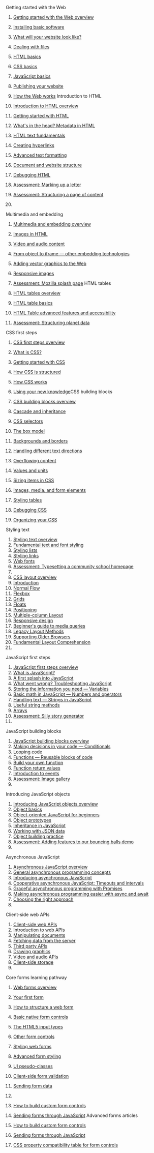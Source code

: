 Getting started with the Web

1.  [Getting started with the Web overview](https://developer.mozilla.org/en-US/docs/Learn/Getting_started_with_the_web)
2.  [Installing basic software](https://developer.mozilla.org/en-US/docs/Learn/Getting_started_with_the_web/Installing_basic_software)
3.  [What will your website look like?](https://developer.mozilla.org/en-US/docs/Learn/Getting_started_with_the_web/What_will_your_website_look_like)
4.  [Dealing with files](https://developer.mozilla.org/en-US/docs/Learn/Getting_started_with_the_web/Dealing_with_files)
5.  [HTML basics](https://developer.mozilla.org/en-US/docs/Learn/Getting_started_with_the_web/HTML_basics)
6.  [CSS basics](https://developer.mozilla.org/en-US/docs/Learn/Getting_started_with_the_web/CSS_basics)
7.  [JavaScript basics](https://developer.mozilla.org/en-US/docs/Learn/Getting_started_with_the_web/JavaScript_basics)
8.  [Publishing your website](https://developer.mozilla.org/en-US/docs/Learn/Getting_started_with_the_web/Publishing_your_website)
9.  [How the Web works](https://developer.mozilla.org/en-US/docs/Learn/Getting_started_with_the_web/How_the_Web_works)
Introduction to HTML

1.  [Introduction to HTML overview](https://developer.mozilla.org/en-US/docs/Learn/HTML/Introduction_to_HTML)
2.  [Getting started with HTML](https://developer.mozilla.org/en-US/docs/Learn/HTML/Introduction_to_HTML/Getting_started)
3.  [What's in the head? Metadata in HTML](https://developer.mozilla.org/en-US/docs/Learn/HTML/Introduction_to_HTML/The_head_metadata_in_HTML)
4.  [HTML text fundamentals](https://developer.mozilla.org/en-US/docs/Learn/HTML/Introduction_to_HTML/HTML_text_fundamentals)
5.  [Creating hyperlinks](https://developer.mozilla.org/en-US/docs/Learn/HTML/Introduction_to_HTML/Creating_hyperlinks)
6.  [Advanced text formatting](https://developer.mozilla.org/en-US/docs/Learn/HTML/Introduction_to_HTML/Advanced_text_formatting)
7.  [Document and website structure](https://developer.mozilla.org/en-US/docs/Learn/HTML/Introduction_to_HTML/Document_and_website_structure)
8.  [Debugging HTML](https://developer.mozilla.org/en-US/docs/Learn/HTML/Introduction_to_HTML/Debugging_HTML)
9.  [Assessment: Marking up a letter](https://developer.mozilla.org/en-US/docs/Learn/HTML/Introduction_to_HTML/Marking_up_a_letter)
10.  [Assessment: Structuring a page of content](https://developer.mozilla.org/en-US/docs/Learn/HTML/Introduction_to_HTML/Structuring_a_page_of_content)
11.  

Multimedia and embedding

1.  [Multimedia and embedding overview](https://developer.mozilla.org/en-US/docs/Learn/HTML/Multimedia_and_embedding)
2.  [Images in HTML](https://developer.mozilla.org/en-US/docs/Learn/HTML/Multimedia_and_embedding/Images_in_HTML)
3.  [Video and audio content](https://developer.mozilla.org/en-US/docs/Learn/HTML/Multimedia_and_embedding/Video_and_audio_content)
4.  [From object to iframe — other embedding technologies](https://developer.mozilla.org/en-US/docs/Learn/HTML/Multimedia_and_embedding/Other_embedding_technologies)
5.  [Adding vector graphics to the Web](https://developer.mozilla.org/en-US/docs/Learn/HTML/Multimedia_and_embedding/Adding_vector_graphics_to_the_Web)
6.  [Responsive images](https://developer.mozilla.org/en-US/docs/Learn/HTML/Multimedia_and_embedding/Responsive_images)
7.  [Assessment: Mozilla splash page](https://developer.mozilla.org/en-US/docs/Learn/HTML/Multimedia_and_embedding/Mozilla_splash_page)
HTML tables

1.  [HTML tables overview](https://developer.mozilla.org/en-US/docs/Learn/HTML/Tables)
2.  [HTML table basics](https://developer.mozilla.org/en-US/docs/Learn/HTML/Tables/Basics)
3.  [HTML Table advanced features and accessibility](https://developer.mozilla.org/en-US/docs/Learn/HTML/Tables/Advanced)
4.  [Assessment: Structuring planet data](https://developer.mozilla.org/en-US/docs/Learn/HTML/Tables/Structuring_planet_data)
 
CSS first steps

1.  [CSS first steps overview](https://developer.mozilla.org/en-US/docs/Learn/CSS/First_steps)
2.  [What is CSS?](https://developer.mozilla.org/en-US/docs/Learn/CSS/First_steps/What_is_CSS)
3.  [Getting started with CSS](https://developer.mozilla.org/en-US/docs/Learn/CSS/First_steps/Getting_started)
4.  [How CSS is structured](https://developer.mozilla.org/en-US/docs/Learn/CSS/First_steps/How_CSS_is_structured)
5.  [How CSS works](https://developer.mozilla.org/en-US/docs/Learn/CSS/First_steps/How_CSS_works)
6.  [Using your new knowledge](https://developer.mozilla.org/en-US/docs/Learn/CSS/First_steps/Using_your_new_knowledge)CSS building blocks

7.  [CSS building blocks overview](https://developer.mozilla.org/en-US/docs/Learn/CSS/Building_blocks)
8.  [Cascade and inheritance](https://developer.mozilla.org/en-US/docs/Learn/CSS/Building_blocks/Cascade_and_inheritance)
9.  [CSS selectors](https://developer.mozilla.org/en-US/docs/Learn/CSS/Building_blocks/Selectors)
10. [The box model](https://developer.mozilla.org/en-US/docs/Learn/CSS/Building_blocks/The_box_model)
11. [Backgrounds and borders](https://developer.mozilla.org/en-US/docs/Learn/CSS/Building_blocks/Backgrounds_and_borders)
12. [Handling different text directions](https://developer.mozilla.org/en-US/docs/Learn/CSS/Building_blocks/Handling_different_text_directions)
13. [Overflowing content](https://developer.mozilla.org/en-US/docs/Learn/CSS/Building_blocks/Overflowing_content)
14. [Values and units](https://developer.mozilla.org/en-US/docs/Learn/CSS/Building_blocks/Values_and_units)
15. [Sizing items in CSS](https://developer.mozilla.org/en-US/docs/Learn/CSS/Building_blocks/Sizing_items_in_CSS)
16.  [Images, media, and form elements](https://developer.mozilla.org/en-US/docs/Learn/CSS/Building_blocks/Images_media_form_elements)
17.  [Styling tables](https://developer.mozilla.org/en-US/docs/Learn/CSS/Building_blocks/Styling_tables)
18.  [Debugging CSS](https://developer.mozilla.org/en-US/docs/Learn/CSS/Building_blocks/Debugging_CSS)
19.  [Organizing your CSS](https://developer.mozilla.org/en-US/docs/Learn/CSS/Building_blocks/Organizing)
 

Styling text

1.  [Styling text overview](https://developer.mozilla.org/en-US/docs/Learn/CSS/Styling_text)
2.  [Fundamental text and font styling](https://developer.mozilla.org/en-US/docs/Learn/CSS/Styling_text/Fundamentals)
3.  [Styling lists](https://developer.mozilla.org/en-US/docs/Learn/CSS/Styling_text/Styling_lists)
4.  [Styling links](https://developer.mozilla.org/en-US/docs/Learn/CSS/Styling_text/Styling_links)
5.  [Web fonts](https://developer.mozilla.org/en-US/docs/Learn/CSS/Styling_text/Web_fonts)
6.  [Assessment: Typesetting a community school homepage](https://developer.mozilla.org/en-US/docs/Learn/CSS/Styling_text/Typesetting_a_homepage)
7.  
8.  [CSS layout overview](https://developer.mozilla.org/en-US/docs/Learn/CSS/CSS_layout)
9.  [Introduction](https://developer.mozilla.org/en-US/docs/Learn/CSS/CSS_layout/Introduction)
10. [Normal Flow](https://developer.mozilla.org/en-US/docs/Learn/CSS/CSS_layout/Normal_Flow)
11. [Flexbox](https://developer.mozilla.org/en-US/docs/Learn/CSS/CSS_layout/Flexbox)
12. [Grids](https://developer.mozilla.org/en-US/docs/Learn/CSS/CSS_layout/Grids)
13. [Floats](https://developer.mozilla.org/en-US/docs/Learn/CSS/CSS_layout/Floats)
14. [Positioning](https://developer.mozilla.org/en-US/docs/Learn/CSS/CSS_layout/Positioning)
15. [Multiple-column Layout](https://developer.mozilla.org/en-US/docs/Learn/CSS/CSS_layout/Multiple-column_Layout)
16. [Responsive design](https://developer.mozilla.org/en-US/docs/Learn/CSS/CSS_layout/Responsive_Design)
17.  [Beginner's guide to media queries](https://developer.mozilla.org/en-US/docs/Learn/CSS/CSS_layout/Media_queries)
18.  [Legacy Layout Methods](https://developer.mozilla.org/en-US/docs/Learn/CSS/CSS_layout/Legacy_Layout_Methods)
19.  [Supporting Older Browsers](https://developer.mozilla.org/en-US/docs/Learn/CSS/CSS_layout/Supporting_Older_Browsers)
20.  [Fundamental Layout Comprehension](https://developer.mozilla.org/en-US/docs/Learn/CSS/CSS_layout/Fundamental_Layout_Comprehension)
21.  
JavaScript first steps

1.  [JavaScript first steps overview](https://developer.mozilla.org/en-US/docs/Learn/JavaScript/First_steps)
2.  [What is JavaScript?](https://developer.mozilla.org/en-US/docs/Learn/JavaScript/First_steps/What_is_JavaScript)
3.  [A first splash into JavaScript](https://developer.mozilla.org/en-US/docs/Learn/JavaScript/First_steps/A_first_splash)
4.  [What went wrong? Troubleshooting JavaScript](https://developer.mozilla.org/en-US/docs/Learn/JavaScript/First_steps/What_went_wrong)
5.  [Storing the information you need — Variables](https://developer.mozilla.org/en-US/docs/Learn/JavaScript/First_steps/Variables)
6.  [Basic math in JavaScript — Numbers and operators](https://developer.mozilla.org/en-US/docs/Learn/JavaScript/First_steps/Math)
7.  [Handling text — Strings in JavaScript](https://developer.mozilla.org/en-US/docs/Learn/JavaScript/First_steps/Strings)
8.  [Useful string methods](https://developer.mozilla.org/en-US/docs/Learn/JavaScript/First_steps/Useful_string_methods)
9.  [Arrays](https://developer.mozilla.org/en-US/docs/Learn/JavaScript/First_steps/Arrays)
10.  [Assessment: Silly story generator](https://developer.mozilla.org/en-US/docs/Learn/JavaScript/First_steps/Silly_story_generator)
11.  
JavaScript building blocks

1.  [JavaScript building blocks overview](https://developer.mozilla.org/en-US/docs/Learn/JavaScript/Building_blocks)
2.  [Making decisions in your code — Conditionals](https://developer.mozilla.org/en-US/docs/Learn/JavaScript/Building_blocks/conditionals)
3.  [Looping code](https://developer.mozilla.org/en-US/docs/Learn/JavaScript/Building_blocks/Looping_code)
4.  [Functions — Reusable blocks of code](https://developer.mozilla.org/en-US/docs/Learn/JavaScript/Building_blocks/Functions)
5.  [Build your own function](https://developer.mozilla.org/en-US/docs/Learn/JavaScript/Building_blocks/Build_your_own_function)
6.  [Function return values](https://developer.mozilla.org/en-US/docs/Learn/JavaScript/Building_blocks/Return_values)
7.  [Introduction to events](https://developer.mozilla.org/en-US/docs/Learn/JavaScript/Building_blocks/Events)
8.  [Assessment: Image gallery](https://developer.mozilla.org/en-US/docs/Learn/JavaScript/Building_blocks/Image_gallery)
9.  
Introducing JavaScript objects

1.  [Introducing JavaScript objects overview](https://developer.mozilla.org/en-US/docs/Learn/JavaScript/Objects)
2.  [Object basics](https://developer.mozilla.org/en-US/docs/Learn/JavaScript/Objects/Basics)
3.  [Object-oriented JavaScript for beginners](https://developer.mozilla.org/en-US/docs/Learn/JavaScript/Objects/Object-oriented_JS)
4.  [Object prototypes](https://developer.mozilla.org/en-US/docs/Learn/JavaScript/Objects/Object_prototypes)
5.  [Inheritance in JavaScript](https://developer.mozilla.org/en-US/docs/Learn/JavaScript/Objects/Inheritance)
6.  [Working with JSON data](https://developer.mozilla.org/en-US/docs/Learn/JavaScript/Objects/JSON)
7.  [Object building practice](https://developer.mozilla.org/en-US/docs/Learn/JavaScript/Objects/Object_building_practice)
8.  [Assessment: Adding features to our bouncing balls demo](https://developer.mozilla.org/en-US/docs/Learn/JavaScript/Objects/Adding_bouncing_balls_features)
9.  
Asynchronous JavaScript

1.  [Asynchronous JavaScript overview](https://developer.mozilla.org/en-US/docs/Learn/JavaScript/Asynchronous)
2.  [General asynchronous programming concepts](https://developer.mozilla.org/en-US/docs/Learn/JavaScript/Asynchronous/Concepts)
3.  [Introducing asynchronous JavaScript](https://developer.mozilla.org/en-US/docs/Learn/JavaScript/Asynchronous/Introducing)
4.  [Cooperative asynchronous Java​Script: Timeouts and intervals](https://developer.mozilla.org/en-US/docs/Learn/JavaScript/Asynchronous/Timeouts_and_intervals)
5.  [Graceful asynchronous programming with Promises](https://developer.mozilla.org/en-US/docs/Learn/JavaScript/Asynchronous/Promises)
6.  [Making asynchronous programming easier with async and await](https://developer.mozilla.org/en-US/docs/Learn/JavaScript/Asynchronous/Async_await)
7.  [Choosing the right approach](https://developer.mozilla.org/en-US/docs/Learn/JavaScript/Asynchronous/Choosing_the_right_approach)
8.  
Client-side web APIs

1.  [Client-side web APIs](https://developer.mozilla.org/en-US/docs/Learn/JavaScript/Client-side_web_APIs)
2.  [Introduction to web APIs](https://developer.mozilla.org/en-US/docs/Learn/JavaScript/Client-side_web_APIs/Introduction)
3.  [Manipulating documents](https://developer.mozilla.org/en-US/docs/Learn/JavaScript/Client-side_web_APIs/Manipulating_documents)
4.  [Fetching data from the server](https://developer.mozilla.org/en-US/docs/Learn/JavaScript/Client-side_web_APIs/Fetching_data)
5.  [Third party APIs](https://developer.mozilla.org/en-US/docs/Learn/JavaScript/Client-side_web_APIs/Third_party_APIs)
6.  [Drawing graphics](https://developer.mozilla.org/en-US/docs/Learn/JavaScript/Client-side_web_APIs/Drawing_graphics)
7.  [Video and audio APIs](https://developer.mozilla.org/en-US/docs/Learn/JavaScript/Client-side_web_APIs/Video_and_audio_APIs)
8.  [Client-side storage](https://developer.mozilla.org/en-US/docs/Learn/JavaScript/Client-side_web_APIs/Client-side_storage)
9.  
Core forms learning pathway

1.  [Web forms overview](https://developer.mozilla.org/en-US/docs/Learn/Forms)
2.  [Your first form](https://developer.mozilla.org/en-US/docs/Learn/Forms/Your_first_form)
3.  [How to structure a web form](https://developer.mozilla.org/en-US/docs/Learn/Forms/How_to_structure_a_web_form)
4.  [Basic native form controls](https://developer.mozilla.org/en-US/docs/Learn/Forms/Basic_native_form_controls)
5.  [The HTML5 input types](https://developer.mozilla.org/en-US/docs/Learn/Forms/HTML5_input_types)
6.  [Other form controls](https://developer.mozilla.org/en-US/docs/Learn/Forms/Other_form_controls)
7.  [Styling web forms](https://developer.mozilla.org/en-US/docs/Learn/Forms/Styling_web_forms)
8.  [Advanced form styling](https://developer.mozilla.org/en-US/docs/Learn/Forms/Advanced_form_styling)
9.  [UI pseudo-classes](https://developer.mozilla.org/en-US/docs/Learn/Forms/UI_pseudo-classes)
10.  [Client-side form validation](https://developer.mozilla.org/en-US/docs/Learn/Forms/Form_validation)
11.  [Sending form data](https://developer.mozilla.org/en-US/docs/Learn/Forms/Sending_and_retrieving_form_data)
12.  
1.  [How to build custom form controls](https://developer.mozilla.org/en-US/docs/Learn/Forms/How_to_build_custom_form_controls)
2.  [Sending forms through JavaScript](https://developer.mozilla.org/en-US/docs/Learn/Forms/Sending_forms_through_JavaScript)
Advanced forms articles

1.  [How to build custom form controls](https://developer.mozilla.org/en-US/docs/Learn/Forms/How_to_build_custom_form_controls)
2.  [Sending forms through JavaScript](https://developer.mozilla.org/en-US/docs/Learn/Forms/Sending_forms_through_JavaScript)
3.  [CSS property compatibility table for form controls](https://developer.mozilla.org/en-US/docs/Learn/Forms/Property_compatibility_table_for_form_controls)